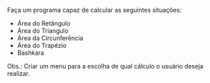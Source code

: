 Faça um programa capaz de calcular as seguintes situações:

- Área do Retângulo
- Área do Triangulo
- Área da Circunferência
- Área do Trapézio
- Bashkara

Obs.: Criar um menu para a escolha de qual cálculo o usuário deseja realizar.